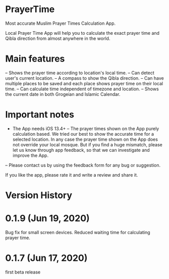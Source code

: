 # PrayerTime

Most accurate Muslim Prayer Times Calculation App.

Local Prayer Time App will help you to calculate the exact prayer time and Qibla direction from almost anywhere in the world.

# Main features
– Shows the prayer time according to location's local time.
– Can detect user's current location.
– A compass to show the Qibla direction.
– Can have multiple places to be saved and each place shows prayer time on their local time.
– Can calculate time independent of timezone and location.
– Shows the current date in both Grogeian and Islamic Calendar.

# Important notes
- The App needs iOS 13.4+
– The prayer times shown on the App purely calculation based. We tried our best to show the accurate time for a selected location. In any case the prayer time shown on the App does not override your local mosque. But if you find a huge mismatch, please let us know through app feedback, so that we can investigate and improve the App.

– Please contact us by using the feedback form for any bug or suggestion.

If you like the app, please rate it and write a review and share it.

# Version History

# 0.1.9 (Jun 19, 2020)
Bug fix for small screen devices.
Reduced waiting time for calculating prayer time.

# 0.1.7 (Jun 17, 2020)
first beta release

